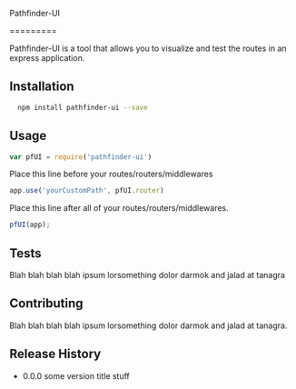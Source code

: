 Pathfinder-UI

=========

Pathfinder-UI is a tool that allows you to visualize and test the routes in an express application.

## Installation

```bash
  npm install pathfinder-ui --save
 ```

## Usage
```js
var pfUI = require('pathfinder-ui')
```
Place this line before your routes/routers/middlewares
```js
app.use('yourCustomPath', pfUI.router)
```
Place this line after all of your routes/routers/middlewares.
```js
pfUI(app);
```

 

## Tests

  Blah blah blah blah ipsum lorsomething dolor darmok and jalad at tanagra

## Contributing

Blah blah blah blah ipsum lorsomething dolor darmok and jalad at tanagra.

## Release History

* 0.0.0 some version title stuff
